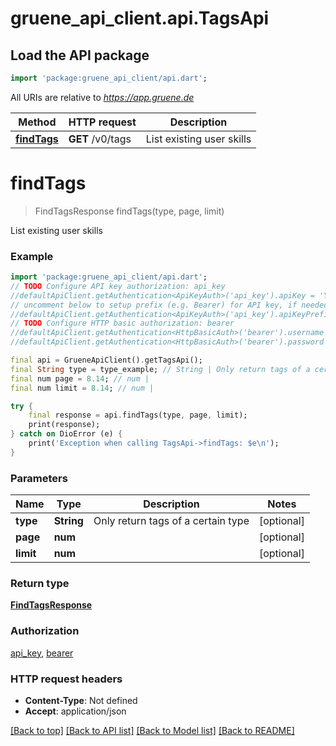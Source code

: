 # gruene_api_client.api.TagsApi

## Load the API package
```dart
import 'package:gruene_api_client/api.dart';
```

All URIs are relative to *https://app.gruene.de*

Method | HTTP request | Description
------------- | ------------- | -------------
[**findTags**](TagsApi.md#findtags) | **GET** /v0/tags | List existing user skills


# **findTags**
> FindTagsResponse findTags(type, page, limit)

List existing user skills

### Example
```dart
import 'package:gruene_api_client/api.dart';
// TODO Configure API key authorization: api_key
//defaultApiClient.getAuthentication<ApiKeyAuth>('api_key').apiKey = 'YOUR_API_KEY';
// uncomment below to setup prefix (e.g. Bearer) for API key, if needed
//defaultApiClient.getAuthentication<ApiKeyAuth>('api_key').apiKeyPrefix = 'Bearer';
// TODO Configure HTTP basic authorization: bearer
//defaultApiClient.getAuthentication<HttpBasicAuth>('bearer').username = 'YOUR_USERNAME'
//defaultApiClient.getAuthentication<HttpBasicAuth>('bearer').password = 'YOUR_PASSWORD';

final api = GrueneApiClient().getTagsApi();
final String type = type_example; // String | Only return tags of a certain type
final num page = 8.14; // num | 
final num limit = 8.14; // num | 

try {
    final response = api.findTags(type, page, limit);
    print(response);
} catch on DioError (e) {
    print('Exception when calling TagsApi->findTags: $e\n');
}
```

### Parameters

Name | Type | Description  | Notes
------------- | ------------- | ------------- | -------------
 **type** | **String**| Only return tags of a certain type | [optional] 
 **page** | **num**|  | [optional] 
 **limit** | **num**|  | [optional] 

### Return type

[**FindTagsResponse**](FindTagsResponse.md)

### Authorization

[api_key](../README.md#api_key), [bearer](../README.md#bearer)

### HTTP request headers

 - **Content-Type**: Not defined
 - **Accept**: application/json

[[Back to top]](#) [[Back to API list]](../README.md#documentation-for-api-endpoints) [[Back to Model list]](../README.md#documentation-for-models) [[Back to README]](../README.md)

